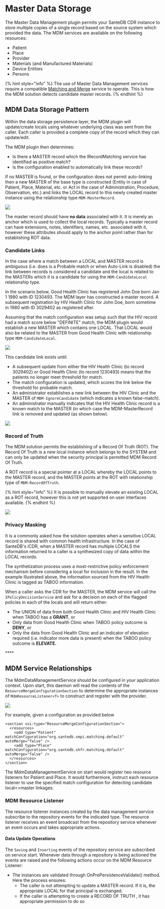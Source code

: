 # Master Data Storage

The Master Data Management plugin permits your SanteDB CDR instance to store multiple copies of a single record based on the source system which provided the data. The MDM services are available on the following resources:

* Patient
* Place
* Provider
* Materials \(and Manufactured Materials\)
* Device Entities
* Persons

{% hint style="info" %}
The use of Master Data Management services require a compatible [Matching and Merge](../../extending-santedb/server-plugins/service-definitions/matching-merging-services/) service to operate. This is how the MDM solution detects candidate master records.
{% endhint %}

## MDM Data Storage Pattern

Within the data storage persistence layer, the MDM plugin will update/create locals using whatever underlying class was sent from the caller. Each caller is provided a complete copy of the record which they can update/edit.

The MDM plugin then determines:

* Is there a MASTER record which the IRecordMatching service has identified as positive match?
* Is the configuration enabled to automatically link these records?

If no MASTER is found, or the configuration does not permit auto-linking then a new MASTER of the base type is constructed \(Entity in case of Patient, Place, Material, etc. or Act in the case of Administration, Procedure, Observation, etc.\) and links the LOCAL record to this newly created master instance using the relationship type `MDM-MasterRecord`.



![](../../../.gitbook/assets/image%20%28179%29.png)

The master record should have **no data** associated with it. It is merely an anchor which is used to collect the local records. Typically a master record can have extensions, notes, identifiers, names, etc. associated with it, however these attributes should apply to the anchor point rather than for establishing ROT data.

### Candidate Links

In the case where a match between a LOCAL and MASTER record is ambiguous \(i.e. does is a Probable match or when Auto-Link is disabled\) the link between records is considered a candidate and the local is related to the MASTERs which it is a candidate for using the `MDM-CandidateLocal` relationship type.

In the scenario below, Good Health Clinic has registered John Doe born Jan 1 1980 with ID 1230493. The MDM layer has constructed a master record. A subsequent registration by HIV Health Clinic for John Doe, born sometime in 1980 with ID 3029402 as registered after.

Assuming that the match configuration was setup such that the HIV record had a match score below "DEFINITE" match, the MDM plugin would establish a new MASTER which contains one LOCAL. That LOCAL would also be related to the MASTER from Good Health Clinic with relationship type `MDM-CandidateLocal`.  


![](../../../.gitbook/assets/image%20%28186%29.png)

This candidate link exists until:

* A subsequent update from either the HIV Health Clinic \(to record 3029402\) or Good Health Clinic \(to record 1230493\) means that the patients no longer meet threshold for match.
* The match configuration is updated, which scores the link below the threshold for probable match.
* An administrator establishes a new link between the HIV Clinic and the MASTER of `MDM-IgnoreCandidate` \(which indicates a known false-match\).
* An administrator manually indicates that the HIV Health Clinic record is a known match to the MASTER \(in which case the MDM-MasterRecord link is removed and updated \(as shown below\).

![](../../../.gitbook/assets/image%20%28184%29.png)

### Record of Truth

The MDM solution permits the establishing of a Record Of Truth \(ROT\). The Record Of Truth is a new local instance which belongs to the SYSTEM and can only be updated when the security principal is permitted MDM Record Of Truth. 

A ROT record is a special pointer at a LOCAL whereby the LOCAL points to the MASTER record, and the MASTER points at the ROT with relationship type of `MDM-RecordOfTruth`. 

{% hint style="info" %}
It is possible to manually elevate an existing LOCAL as a ROT record, however this is not yet supported on user interfaces available.
{% endhint %}

![](../../../.gitbook/assets/image%20%28182%29.png)



### Privacy Masking

It is a commonly asked how the solution operates when a sensitive LOCAL record is shared with common health infrastructure. In the case of SanteDB's iCDR, when a MASTER record has multiple LOCALS the information returned to a caller is a synthesized copy of data within the LOCAL records.

The synthetization process uses a most-restrictive policy enforcement mechanism before considering a local for inclusion in the result. In the example illustrated above, the information sourced from the HIV Health Clinic is tagged as TABOO information. 

When a caller asks the CDR for the MASTER, the MDM service will call the `IPolicyDecisionService` and ask for a decision on each of the flagged policies in each of the locals and will return either:

* The UNION of data from both Good Health Clinic and HIV Health Clinic when TABOO has a **GRANT**, or
* Only data from Good Health Clinic when TABOO policy outcome is **DENY**, or
* Only the data from Good Health Clinic and an indicator of elevation required \(i.e. indicator more data is present\) when the TABOO policy outcome is **ELEVATE.**

\*\*\*\*

## MDM Service Relationships

The MdmDataManagementService should be configured in your application context. Upon start, this daemon will read the contents of the `ResourceMergeConfigurationSection` to determine the appropriate instances of `MdmResourceListener<T>` to construct and register with the provider.

![](../../../.gitbook/assets/image%20%28185%29.png)

For example, given a configuration as provided below

```markup
<section xsi:type="ResourceMergeConfigurationSection">
  <resources>
    <add type="Patient" matchConfiguration="org.santedb.smpi.matching.default" autoMerge="false" />
    <add type="Place" matchConfiguration="org.santedb.shfr.matching.default" autoMerge="false" />
  </resources>
</section>
```

The MdmDataManagementService on start would register two resource listeners for Patient and Place. It would furthermore, instruct each resource listener to use the specified match configuration for detecting candidate local&lt;&gt;master linkages.

### MDM Resource Listener

The resource listener instances created by the data management service subscribe to the repository events for the indicated type. The resource listener receives an event broadcast from the repository service whenever an event occurs and takes appropriate actions.

#### Data Update Operations

The `Saving` and `Inserting` events of the repository service are subscribed on service start. Whenever data through a repository is being actioned the events are raised and the following actions occur on the MDM Resource Listener:

* The instances are validated through OnPrePersistenceValidate\(\) method. Here the process ensures:
  * The caller is not attempting to update a MASTER record. If it is, the appropriate LOCAL for that principal is exchanged.
  * If the caller is attempting to create a RECORD OF TRUTH , it has appropriate permission to do so

